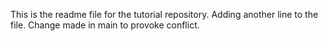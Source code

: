 This is the readme file for the tutorial repository.
Adding another line to the file.
Change made in main to provoke conflict.